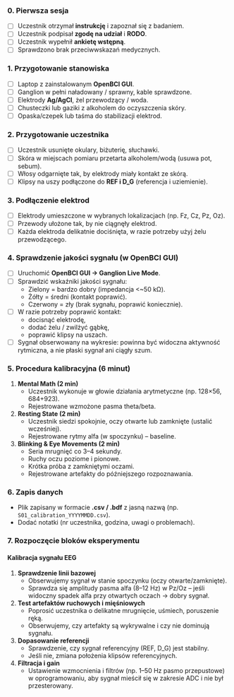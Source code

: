 ### 0. Pierwsza sesja
- [ ] Uczestnik otrzymał **instrukcję** i zapoznał się z badaniem.
- [ ] Uczestnik podpisał **zgodę na udział** i **RODO**.
- [ ] Uczestnik wypełnił **ankietę wstępną**.
- [ ] Sprawdzono brak przeciwwskazań medycznych.

### 1. Przygotowanie stanowiska
- [ ] Laptop z zainstalowanym **OpenBCI GUI**.
- [ ] Ganglion w pełni naładowany / sprawny, kable sprawdzone. 
- [ ] Elektrody **Ag/AgCl**, żel przewodzący / woda.
- [ ] Chusteczki lub gaziki z alkoholem do oczyszczenia skóry.
- [ ] Opaska/czepek lub taśma do stabilizacji elektrod.

### 2. Przygotowanie uczestnika
- [ ] Uczestnik usunięte okulary, biżuterię, słuchawki.
- [ ] Skóra w miejscach pomiaru przetarta alkoholem/wodą (usuwa pot, sebum).
- [ ] Włosy odgarnięte tak, by elektrody miały kontakt ze skórą.
- [ ] Klipsy na uszy podłączone do **REF i D_G** (referencja i uziemienie).

### 3. Podłączenie elektrod
- [ ] Elektrody umieszczone w wybranych lokalizacjach (np. Fz, Cz, Pz, Oz).
- [ ] Przewody ułożone tak, by nie ciągnęły elektrod.
- [ ] Każda elektroda delikatnie dociśnięta, w razie potrzeby użyj żelu przewodzącego.

### 4. Sprawdzenie jakości sygnału (w OpenBCI GUI)
- [ ] Uruchomić **OpenBCI GUI → Ganglion Live Mode**.
- [ ] Sprawdzić wskaźniki jakości sygnału:
    - Zielony = bardzo dobry (impedancja <~50 kΩ).
    - Żółty = średni (kontakt poprawić).
    - Czerwony = zły (brak sygnału, poprawić koniecznie).
- [ ] W razie potrzeby poprawić kontakt:
    - docisnąć elektrodę,        
    - dodać żelu / zwilżyć gąbkę,
    - poprawić klipsy na uszach.
- [ ] Sygnał obserwowany na wykresie: powinna być widoczna aktywność rytmiczna, a nie płaski sygnał ani ciągły szum.

### 5. Procedura kalibracyjna (6 minut)
1. **Mental Math (2 min)**
    -  Uczestnik wykonuje w głowie działania arytmetyczne (np. 128×56, 684+923).
    -  Rejestrowane wzmożone pasma theta/beta.
2. **Resting State (2 min)**
    -  Uczestnik siedzi spokojnie, oczy otwarte lub zamknięte (ustalić wcześniej).
    -  Rejestrowane rytmy alfa (w spoczynku) – baseline.
3. **Blinking & Eye Movements (2 min)**
    -  Seria mrugnięć co 3–4 sekundy.
    -  Ruchy oczu poziome i pionowe.
    -  Krótka próba z zamkniętymi oczami.
    -  Rejestrowane artefakty do późniejszego rozpoznawania.

### 6. Zapis danych
-  Plik zapisany w formacie **.csv / .bdf** z jasną nazwą (np. `S01_calibration_YYYYMMDD.csv`).
-  Dodać notatki (nr uczestnika, godzina, uwagi o problemach).

### 7. Rozpoczęcie bloków eksperymentu


#### Kalibracja sygnału EEG
1. **Sprawdzenie linii bazowej**
    - Obserwujemy sygnał w stanie spoczynku (oczy otwarte/zamknięte).
    - Sprawdza się amplitudy pasma alfa (8–12 Hz) w Pz/Oz – jeśli widoczny spadek alfa przy otwartych oczach → dobry sygnał.
2. **Test artefaktów ruchowych i mięśniowych**
    - Poprosić uczestnika o delikatne mrugnięcie, uśmiech, poruszenie ręką.
    - Obserwujemy, czy artefakty są wykrywalne i czy nie dominują sygnału.
3. **Dopasowanie referencji**
    - Sprawdzenie, czy sygnał referencyjny (REF, D_G) jest stabilny.
    - Jeśli nie, zmiana położenia klipsów referencyjnych.
4. **Filtracja i gain**
    - Ustawienie wzmocnienia i filtrów (np. 1–50 Hz pasmo przepustowe) w oprogramowaniu, aby sygnał mieścił się w zakresie ADC i nie był przesterowany.